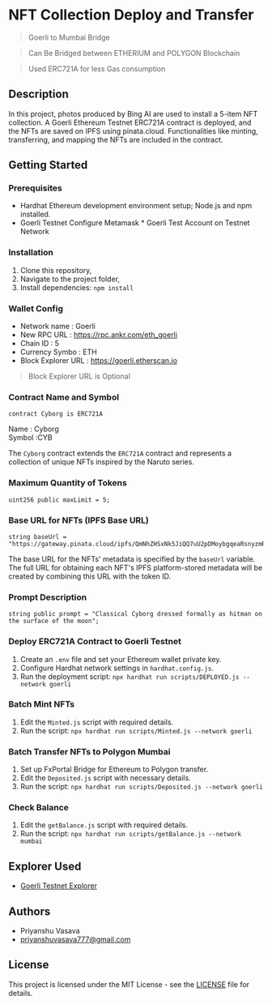 # NFT Collection Deploy and Transfer 
> Goerli to Mumbai Bridge

> Can Be Bridged between ETHERIUM and POLYGON Blockchain

> Used ERC721A for less Gas consumption


## Description

In this project, photos produced by Bing AI are used to install a 5-item NFT collection. A Goerli Ethereum Testnet ERC721A contract is deployed, and the NFTs are saved on IPFS using pinata.cloud. Functionalities like minting, transferring, and mapping the NFTs are included in the contract.

## Getting Started

### Prerequisites

* Hardhat Ethereum development environment setup; Node.js and npm installed.
* Goerli Testnet Configure Metamask * Goerli Test Account on Testnet Network

### Installation

1. Clone this repository,
2. Navigate to the project folder,
3. Install dependencies: `npm install`

### Wallet Config
- Network name : Goerli
- New RPC URL : https://rpc.ankr.com/eth_goerli
- Chain ID : 5
- Currency Symbo : ETH
- Block Explorer URL : https://goerli.etherscan.io
> Block Explorer URL is Optional

### Contract Name and Symbol

```solidity
contract Cyborg is ERC721A
```
Name : Cyborg  
Symbol :CYB 

The `Cyborg` contract extends the `ERC721A` contract and represents a collection of unique NFTs inspired by the Naruto series.

### Maximum Quantity of Tokens

```solidity
uint256 public maxLimit = 5;
```

### Base URL for NFTs (IPFS Base URL)

```solidity
string baseUrl = "https://gateway.pinata.cloud/ipfs/QmNhZHSxNk5JiQQ7uU2pDMoybgqeaRsnyzmRajnus326qR";
```
The base URL for the NFTs' metadata is specified by the `baseUrl` variable. The full URL for obtaining each NFT's IPFS platform-stored metadata will be created by combining this URL with the token ID.

### Prompt Description

```solidity
string public prompt = "Classical Cyborg dressed formally as hitman on the surface of the moon";
```

### Deploy ERC721A Contract to Goerli Testnet

1. Create an `.env` file and set your Ethereum wallet private key.
2. Configure Hardhat network settings in `hardhat.config.js`.
3. Run the deployment script: `npx hardhat run scripts/DEPLOYED.js --network goerli`

### Batch Mint NFTs

1. Edit the `Minted.js` script with required details.
2. Run the script: `npx hardhat run scripts/Minted.js --network goerli`

### Batch Transfer NFTs to Polygon Mumbai

1. Set up FxPortal Bridge for Ethereum to Polygon transfer.
2. Edit the `Deposited.js` script with necessary details.
3. Run the script: `npx hardhat run scripts/Deposited.js --network goerli`

### Check Balance 
1. Edit the `getBalance.js` script with required details.
2. Run the script: `npx hardhat run scripts/getBalance.js --network mumbai`

## Explorer Used
- [Goerli Testnet Explorer](https://goerli.etherscan.io)

## Authors

- Priyanshu Vasava
- priyanshuvasava777@gmail.com

## License

This project is licensed under the MIT License - see the [LICENSE](LICENSE) file for details.

